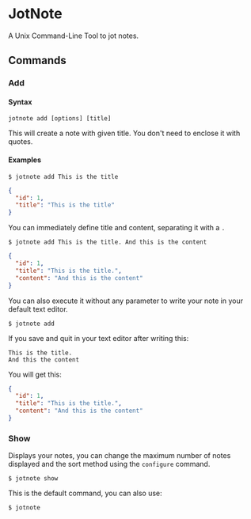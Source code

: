 # JotNote

A Unix Command-Line Tool to jot notes.

## Commands

### Add

#### Syntax

`jotnote add [options] [title]`

This will create a note with given title. You don't need to enclose it with quotes.

#### Examples

`$ jotnote add This is the title`

```json
{
  "id": 1,
  "title": "This is the title"
}
```

You can immediately define title and content, separating it with a `.`

`$ jotnote add This is the title. And this is the content`

```json
{
  "id": 1,
  "title": "This is the title.",
  "content": "And this is the content"
}
```

You can also execute it without any parameter to write your note in your default text editor.

`$ jotnote add`

If you save and quit in your text editor after writing this:

```text
This is the title.
And this the content
```

You will get this:

```json
{
  "id": 1,
  "title": "This is the title.",
  "content": "And this is the content"
}
```

### Show

Displays your notes, you can change the maximum number of notes displayed and the sort method using the `configure` command.

`$ jotnote show`

This is the default command, you can also use:

`$ jotnote`
